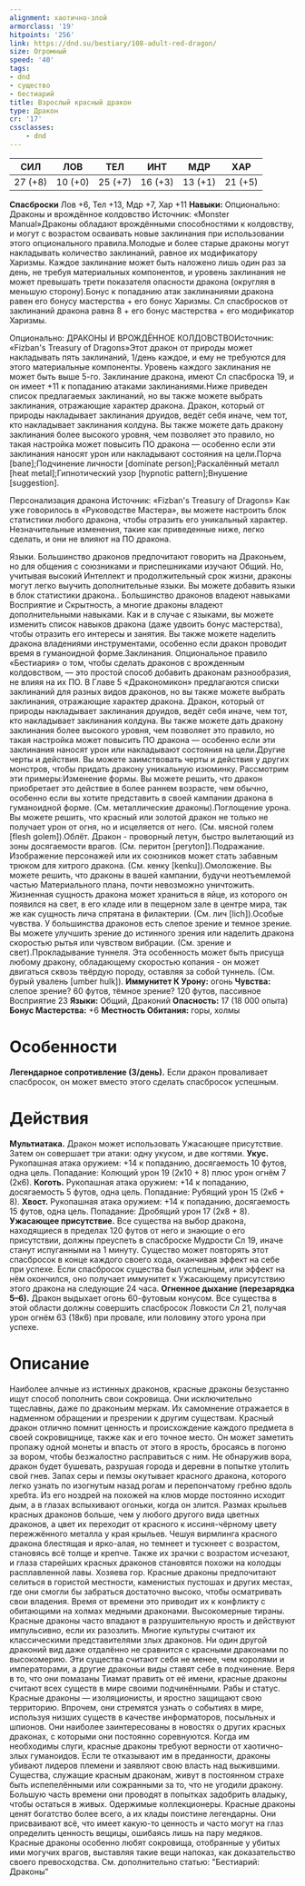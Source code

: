 ```yaml
---
alignment: хаотично-злой
armorclass: '19'
hitpoints: '256'
link: https://dnd.su/bestiary/108-adult-red-dragon/
size: Огромный
speed: '40'
tags:
- dnd
- существо
- бестиарий
title: Взрослый красный дракон
type: Дракон
cr: '17'
cssclasses:
    - dnd
---
```



| СИЛ | ЛОВ | ТЕЛ | ИНТ | МДР | ХАР |
|---|---|---|---|---|---|
| 27 (+8) | 10 (+0) | 25 (+7) | 16 (+3) | 13 (+1) | 21 (+5) |
**Спасброски** Лов +6, Тел +13, Мдр +7, Хар +11
**Навыки:** Опционально: Драконы и врождённое колдовство
Источник: «Monster Manual»Драконы обладают врождёнными способностями к колдовству, и могут с возрастом осваивать новые заклинания при использовании этого опционального правила.Молодые и более старые драконы могут накладывать количество заклинаний, равное их модификатору Харизмы. Каждое заклинание может быть наложено лишь один раз за день, не требуя материальных компонентов, и уровень заклинания не может превышать трети показателя опасности дракона (округляя в меньшую сторону).Бонус к попаданию атак заклинаниями дракона равен его бонусу мастерства + его бонус Харизмы. Сл спасбросков от заклинаний дракона равна 8 + его бонус мастерства + его модификатор Харизмы.

Опционально: ДРАКОНЫ И ВРОЖДЁННОЕ КОЛДОВСТВОИсточник: «Fizban's Treasury of Dragons»Этот дракон от природы может накладывать пять заклинаний, 1/день каждое, и ему не требуются для этого материальные компоненты. Уровень каждого заклинания не может быть выше 5-го. Заклинание дракона, имеют Сл спасброска 19, и он имеет +11 к попаданию атаками заклинаниями.Ниже приведен список предлагаемых заклинаний, но вы также можете выбрать заклинания, отражающие характер дракона. Дракон, который от природы накладывает заклинания друидов, ведёт себя иначе, чем тот, кто накладывает заклинания колдуна. Вы также можете дать дракону заклинания более высокого уровня, чем позволяет это правило, но такая настройка может повысить ПО дракона — особенно если эти заклинания наносят урон или накладывают состояния на цели.Порча [bane];Подчинение личности [dominate person];Раскалённый металл [heat metal];Гипнотический узор [hypnotic pattern];Внушение [suggestion].

Персонализация дракона
Источник: «Fizban's Treasury of Dragons»
Как уже говорилось в «Руководстве Мастера», вы можете настроить блок статистики любого дракона, чтобы отразить его уникальный характер. Незначительные изменения, такие как приведенные ниже, легко сделать, и они не влияют на ПО дракона.

Языки. Большинство драконов предпочитают говорить на Драконьем, но для общения с союзниками и приспешниками изучают Общий. Но, учитывая высокий Интеллект и продолжительный срок жизни, драконы могут легко выучить дополнительные языки. Вы можете добавить языки в блок статистики дракона.. Большинство драконов владеют навыками Восприятие и Скрытность, а многие драконы владеют дополнительными навыками. Как и в случае с языками, вы можете изменить список навыков дракона (даже удвоить бонус мастерства), чтобы отразить его интересы и занятия. Вы также можете наделить дракона владениями инструментами, особенно если дракон проводит время в гуманоидной форме.Заклинания. Опциональное правило «Бестиария» о том, чтобы сделать драконов с врожденным колдовством, — это простой способ добавить драконам разнообразия, не влияя на их ПО. В Главе 5 «Дракономикон» предлагаются списки заклинаний для разных видов драконов, но вы также можете выбрать заклинания, отражающие характер дракона. Дракон, который от природы накладывает заклинания друидов, ведёт себя иначе, чем тот, кто накладывает заклинания колдуна. Вы также можете дать дракону заклинания более высокого уровня, чем позволяет это правило, но такая настройка может повысить ПО дракона — особенно если эти заклинания наносят урон или накладывают состояния на цели.Другие черты и действия. Вы можете заимствовать черты и действия у других монстров, чтобы придать дракону уникальную изюминку. Рассмотрим эти примеры:Изменение формы. Вы можете решить, что дракон приобретает это действие в более раннем возрасте, чем обычно, особенно если вы хотите представить в своей кампании дракона в гуманоидной форме. (См. металлические драконы).Поглощение урона. Вы можете решить, что красный или золотой дракон не только не получает урон от огня, но и исцеляется от него. (См. мясной голем [flesh golem]).Облёт. Дракон - проворный летун, быстро вылетающий из зоны досягаемости врагов. (См. перитон [peryton]).Подражание. Изображение персонажей или их союзников может стать забавным трюком для хитрого дракона. (См. кенку [kenku]).Омоложение. Вы можете решить, что драконы в вашей кампании, будучи неотъемлемой частью Материального плана, почти невозможно уничтожить. Жизненная сущность дракона может храниться в яйце, из которого он появился на свет, в его кладе или в пещерном зале в центре мира, так же как сущность лича спрятана в филактерии. (См. лич [lich]).Особые чувства. У большинства драконов есть слепое зрение и темное зрение. Вы можете улучшить зрение до истинного зрения или наделить дракона скоростью рытья или чувством вибрации. (См. зрение и свет).Прокладывание туннеля.  Эта особенность может быть присуща любому дракону, обладающему скоростью копания - он может двигаться сквозь твёрдую породу, оставляя за собой туннель. (См. бурый увалень [umber hulk]).
**Иммунитет К Урону:** огонь
**Чувства:** слепое зрение? 60 футов, тёмное зрение? 120 футов, пассивное Восприятие 23
**Языки:** Общий, Драконий
**Опасность:** 17 (18 000 опыта)
**Бонус Мастерства:** +6
**Местность Обитания:** горы, холмы


# Особенности
**Легендарное сопротивление (3/день).** Если дракон проваливает спасбросок, он может вместо этого сделать спасбросок успешным.


# Действия
**Мультиатака.** Дракон может использовать Ужасающее присутствие. Затем он совершает три атаки: одну укусом, и две когтями.
**Укус.** Рукопашная атака оружием: +14 к попаданию, досягаемость 10 футов, одна цель. Попадание: Колющий урон 19 (2к10 + 8) плюс урон огнём 7 (2к6).
**Коготь.** Рукопашная атака оружием: +14 к попаданию, досягаемость 5 футов, одна цель. Попадание: Рубящий урон 15 (2к6 + 8).
**Хвост.** Рукопашная атака оружием: +14 к попаданию, досягаемость 15 футов, одна цель. Попадание: Дробящий урон 17 (2к8 + 8).
**Ужасающее присутствие.** Все существа на выбор дракона, находящиеся в пределах 120 футов от него и знающие о его присутствии, должны преуспеть в спасброске Мудрости Сл 19, иначе станут испуганными на 1 минуту. Существо может повторять этот спасбросок в конце каждого своего хода, оканчивая эффект на себе при успехе. Если спасбросок существа был успешным, или эффект на нём окончился, оно получает иммунитет к Ужасающему присутствию этого дракона на следующие 24 часа.
**Огненное дыхание (перезарядка 5–6).** Дракон выдыхает огонь 60-футовым конусом. Все существа в этой области должны совершить спасбросок Ловкости Сл 21, получая урон огнём 63 (18к6) при провале, или половину этого урона при успехе.


# Описание
Наиболее алчные из истинных драконов, красные драконы безустанно ищут способ пополнить свои сокровища. Они исключительно тщеславны, даже по драконьим меркам. Их самомнение отражается в надменном обращении и презрении к другим существам. Красный дракон отлично помнит ценность и происхождение каждого предмета в своей сокровищнице, также как и его точное место. Он может заметить пропажу одной монеты и впасть от этого в ярость, бросаясь в погоню за вором, чтобы безжалостно расправиться с ним. Не обнаружив вора, дракон будет бушевать, разрушая города и деревни в попытке утолить свой гнев. Запах серы и пемзы окутывает красного дракона, которого легко узнать по изогнутым назад рогам и перепончатому гребню вдоль хребта. Из его ноздрей на похожей на клюв морде постоянно исходит дым, а в глазах вспыхивают огоньки, когда он злится. Размах крыльев красных драконов больше, чем у любого другого вида цветных драконов, а цвет их переходит от красного к иссиня-чёрному цвету пережжённого металла у края крыльев. Чешуя вирмлинга красного дракона блестящая и ярко-алая, но темнеет и тускнеет с возрастом, становясь всё толще и крепче. Также их зрачки с возрастом исчезают, и глаза старейших красных драконов становятся похожи на колодцы расплавленной лавы. Хозяева гор. Красные драконы предпочитают селиться в гористой местности, каменистых пустошах и других местах, где они смогли бы забраться достаточно высоко, чтобы осматривать свои владения. Время от времени это приводит их к конфликту с обитающими на холмах медными драконами. Высокомерные тираны. Красные драконы часто впадают в разрушительную ярость и действуют импульсивно, если их разозлить. Многие культуры считают их классическими представителями злых драконов. Ни один другой драконий вид даже отдалённо не сравнится с красными драконами по высокомерию. Эти существа считают себя не менее, чем королями и императорами, а другие драконьи виды ставят себе в подчинение. Веря в то, что они помазаны Тиамат править от её имени, красные драконы считают всех существ в мире своими подчинёнными. Рабы и статус. Красные драконы — изоляционисты, и яростно защищают свою территорию. Впрочем, они стремятся узнать о событиях в мире, используя низших существ в качестве информаторов, посыльных и шпионов. Они наиболее заинтересованы в новостях о других красных драконах, с которыми они постоянно соревнуются. Когда им необходимы слуги, красные драконы требуют верности от хаотично-злых гуманоидов. Если те отказывают им в преданности, драконы убивают лидеров племени и заявляют свою власть над выжившими. Существа, служащие красным драконам, живут в постоянном страхе быть испепелёнными или сожранными за то, что не угодили дракону. Большую часть времени они проводят в попытках задобрить владыку, чтобы остаться в живых. Одержимые коллекционеры. Красные драконы ценят богатство более всего, а их клады поистине легендарны. Они присваивают всё, что имеет какую-то ценность и часто могут на глаз определить ценность вещицы, ошибаясь лишь на пару медяков. Красные драконы особенно любят сокровища, отобранные у убитых ими могучих врагов, выставляя такие вещи напоказ, как доказательство своего превосходства. См. дополнительно статью: "Бестиарий: Драконы"